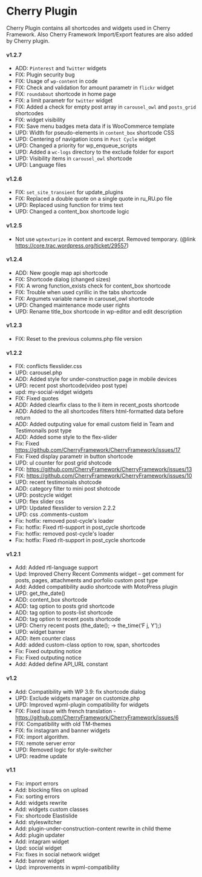 Cherry Plugin
=============

Cherry Plugin contains all shortcodes and widgets used in Cherry Framework. Also Cherry Framework Import/Export features are also added by Cherry plugin.

#### v1.2.7 ####

* ADD: `Pinterest` and `Twitter` widgets
* FIX: Plugin security bug
* FIX: Usage of `wp-content` in code
* FIX: Check and validation for amount parametr in `flickr` widget
* FIX: `roundabout` shortcode in home page
* FIX: a limit parametr for `twitter` widget
* FIX: Added a check for empty post array in `carousel_owl` and `posts_grid` shortcodes
* FIX: widget visibility
* FIX: Save menu badges meta data if is WooCommerce template
* UPD: Width for pseudo-elements in `content_box` shortcode CSS
* UPD: Centering of navigation icons in `Post Cycle` widget
* UPD: Changed a priority for wp_enqueue_scripts
* UPD: Added a `wc-logs` directory to the exclude folder for export
* UPD: Visibility items in `carousel_owl` shortcode
* UPD: Language files


#### v1.2.6 ####

* FIX: `set_site_transient` for update_plugins
* FIX: Replaced a double quote on a single quote in ru_RU.po file
* UPD: Replaced using function for trims text
* UPD: Changed a content_box shortcode logic


#### v1.2.5 ####

* Not use `wptexturize` in content and excerpt. Removed temporary. (@link  https://core.trac.wordpress.org/ticket/29557)


#### v1.2.4 ####

* ADD: New google map api shortcode
* FIX: Shortcode dialog (changed sizes)
* FIX: A wrong function_exists check for content_box shortcode
* FIX: Trouble when used сyrillic in the tabs shortcode
* FIX: Argumets variable name in carousel_owl shortcode
* UPD: Changed maintenance mode user rights
* UPD: Rename title_box shortcode in wp-editor and edit description


#### v1.2.3 ####

* FIX: Reset to the previous columns.php file version


#### v1.2.2 ####

* FIX: conflicts flexslider.css
* UPD: carousel.php
* ADD: Added style for under-construction page in mobile devices
* UPD: recent post shortcode(video post type)
* upd: my-social-widget widgets
* FIX: Fixed quotes
* ADD: Added clearfix class to the li item in recent_posts shortcode
* ADD: Added to the all shortcodes filters html-formatted data before return
* ADD: Added outputing value for email custom field in Team and Testimonails post type
* ADD: Added some style to the flex-slider
* Fix: Fixed https://github.com/CherryFramework/CherryFramework/issues/17
* Fix: Fixed display parametr in button shortcode
* UPD: ul counter for post grid shotcode
* FIX: https://github.com/CherryFramework/CherryFramework/issues/13
* FIX: https://github.com/CherryFramework/CherryFramework/issues/10
* UPD: recent testimonials shotcode
* ADD: category filter to mini post shotcode
* UPD: postcycle widget
* UPD: flex slider css
* UPD: Updated flexslider to version 2.2.2
* UPD: css .comments-custom
* Fix: hotfix: removed post-cycle's loader
* Fix: hotfix: Fixed rtl-support in post_cycle shortcode
* Fix: hotfix: removed post-cycle's loader
* Fix: hotfix: Fixed rlt-support in post_cycle shortcode


#### v1.2.1 ####

* Add: Added rtl-language support
* Upd: Improved Cherry Recent Comments widget – get comment for posts, pages, attachments and porfolio custom post type
* Add: Added compatibility audio shortcode with MotoPress plugin
* UPD: get_the_date()
* ADD: content_box shortcode
* ADD: tag option to posts grid shortcode
* ADD: tag option to posts-list shortcode
* ADD: tag option to recent posts shortcode
* UPD: Cherry recent posts (the_date(); -> the_time(‘F j, Y’);)
* UPD: widget banner
* ADD: item counter class
* Add: added custom-class option to row, span, shortcodes
* Fix: Fixed outputing notice
* Fix: Fixed outputing notice
* Add: Added define API_URL constant


#### v1.2 ####

* Add: Compatibility with WP 3.9: fix shortcode dialog
* UPD: Exclude widgets manager on customize.php
* UPD: Improved wpml-plugin compatibility for widgets
* FIX: Fixed issue with french translation - https://github.com/CherryFramework/CherryFramework/issues/6
* FIX: Compatibility with old TM-themes
* FIX: fix instagram and banner widgets
* FIX: import algorithm.
* FIX: remote server error
* UPD: Removed logic for style-switcher
* UPD: readme update


#### v1.1 ####

* Fix: import errors
* Add: blocking files on upload
* Fix: sorting errors
* Add: widgets rewrite
* Add: widgets custom classes
* Fix: shortcode Elastislide
* Add: styleswitcher
* Add: plugin-under-construction-content rewrite in child theme
* Add: plugin updater
* Add: intagram widget
* Upd: social widget
* Fix: fixes in social network widget
* Add: banner widget
* Upd: improvements in wpml-compatibility